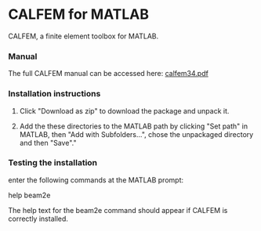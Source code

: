 # CALFEM for MATLAB
CALFEM, a finite element toolbox for MATLAB.

### Manual
The full CALFEM manual can be accessed here: [calfem34.pdf](https://github.com/CALFEM/calfem-matlab/raw/master/calfem34.pdf)

### Installation instructions

1. Click "Download as zip" to download the package and unpack it. 

2. Add the these directories to the MATLAB path by clicking "Set path" in MATLAB, then "Add with Subfolders...", chose the unpackaged directory and then "Save"."


### Testing the installation

enter the following commands at the MATLAB prompt:

help beam2e

The help text for the beam2e command should appear if CALFEM is correctly 
installed.
